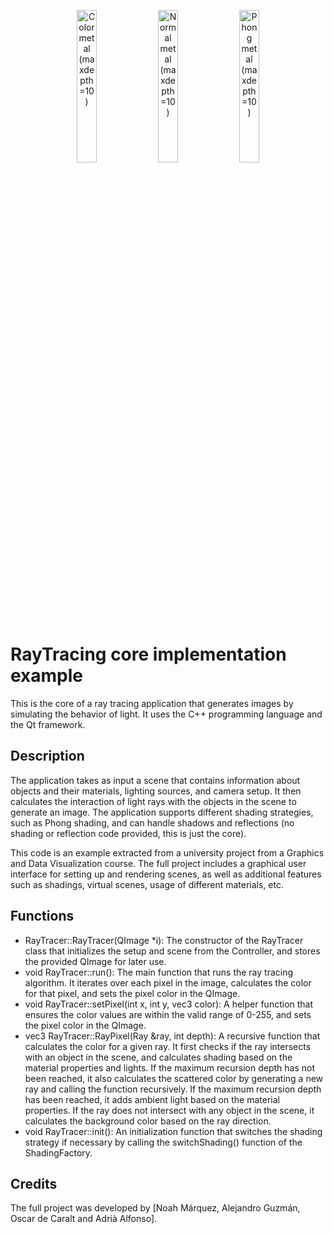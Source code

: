 <p align="center">
    <img src="https://user-images.githubusercontent.com/47271218/227645090-752debc8-d239-4621-8658-00e1121e8796.png" alt="Color metal (maxdepth=10)" width="25%">
    <img src="https://user-images.githubusercontent.com/47271218/227645209-a3ed8a19-c759-4f90-9deb-9b98ca02b485.png" alt="Normal metal (maxdepth=10)" width="25%">
    <img src="https://user-images.githubusercontent.com/47271218/227645265-de776caf-9527-4afe-98f6-06df052c173d.png" alt="Phong metal (maxdepth=10)" width="25%">
    </p>

# RayTracing core implementation example
This is the core of a ray tracing application that generates images by simulating the behavior of light. It uses the C++ programming language and the Qt framework.

## Description
The application takes as input a scene that contains information about objects and their materials, lighting sources, and camera setup. It then calculates the interaction of light rays with the objects in the scene to generate an image. The application supports different shading strategies, such as Phong shading, and can handle shadows and reflections (no shading or reflection code provided, this is just the core).

This code is an example extracted from a university project from a Graphics and Data Visualization course. The full project includes a graphical user interface for setting up and rendering scenes, as well as additional features such as shadings, virtual scenes, usage of different materials, etc.

## Functions
* RayTracer::RayTracer(QImage *i): The constructor of the RayTracer class that initializes the setup and scene from the Controller, and stores the provided QImage for later use.
* void RayTracer::run(): The main function that runs the ray tracing algorithm. It iterates over each pixel in the image, calculates the color for that pixel, and sets the pixel color in the QImage.
* void RayTracer::setPixel(int x, int y, vec3 color): A helper function that ensures the color values are within the valid range of 0-255, and sets the pixel color in the QImage.
* vec3 RayTracer::RayPixel(Ray &ray, int depth): A recursive function that calculates the color for a given ray. It first checks if the ray intersects with an object in the scene, and calculates shading based on the material properties and lights. If the maximum recursion depth has not been reached, it also calculates the scattered color by generating a new ray and calling the function recursively. If the maximum recursion depth has been reached, it adds ambient light based on the material properties. If the ray does not intersect with any object in the scene, it calculates the background color based on the ray direction.
* void RayTracer::init(): An initialization function that switches the shading strategy if necessary by calling the switchShading() function of the ShadingFactory.

## Credits
The full project was developed by [Noah Márquez, Alejandro Guzmán, Oscar de Caralt and Adrià Alfonso].
